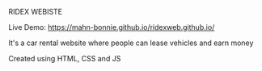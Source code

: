 RIDEX WEBISTE

Live Demo: https://mahn-bonnie.github.io/ridexweb.github.io/

It's a car rental website where people can lease vehicles and earn money

Created using HTML, CSS and JS
